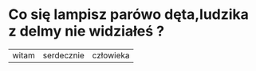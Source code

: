 
<html lang="en">
<head>
    <meta author name="Bartosz Chmielewski">
    <meta charset="UTF-8">
    <meta name="viewport" content="width=device-width, initial-scale=1.0">
    <title>Tworzenie tabeli</title>
<script>
alert("Tworzenie tabeli")
</script>
</head>
<body>
    <h1>Co się lampisz parówo dęta,ludzika z delmy nie widziałeś ?</h1>
    <table>
<tr>
<td>witam</td>
<td>serdecznie</td>
<td>człowieka</td>
</tr>
   </table>
</body>
</html>
